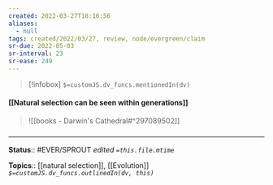 ```yaml
---
created: 2022-03-27T18:16:56 
aliases:
  - null
tags: created/2022/03/27, review, node/evergreen/claim
sr-due: 2022-05-03
sr-interval: 23
sr-ease: 249
---
```

> [!infobox]
`$=customJS.dv_funcs.mentionedIn(dv)`

#### [[Natural selection can be seen within generations]] 

> ![[books - Darwin's Cathedral#^297089502]]

### <hr class="footnote"/>

**Status**:: #EVER/SPROUT
*edited `=this.file.mtime`*

**Topics**:: [[natural selection]], [[Evolution]]
*`$=customJS.dv_funcs.outlinedIn(dv, this)`*

